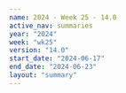 ```yaml
---
name: 2024 - Week 25 - 14.0
active_nav: summaries
year: "2024"
week: "wk25"
version: "14.0"
start_date: "2024-06-17"
end_date: "2024-06-23"
layout: "summary"
---
```

